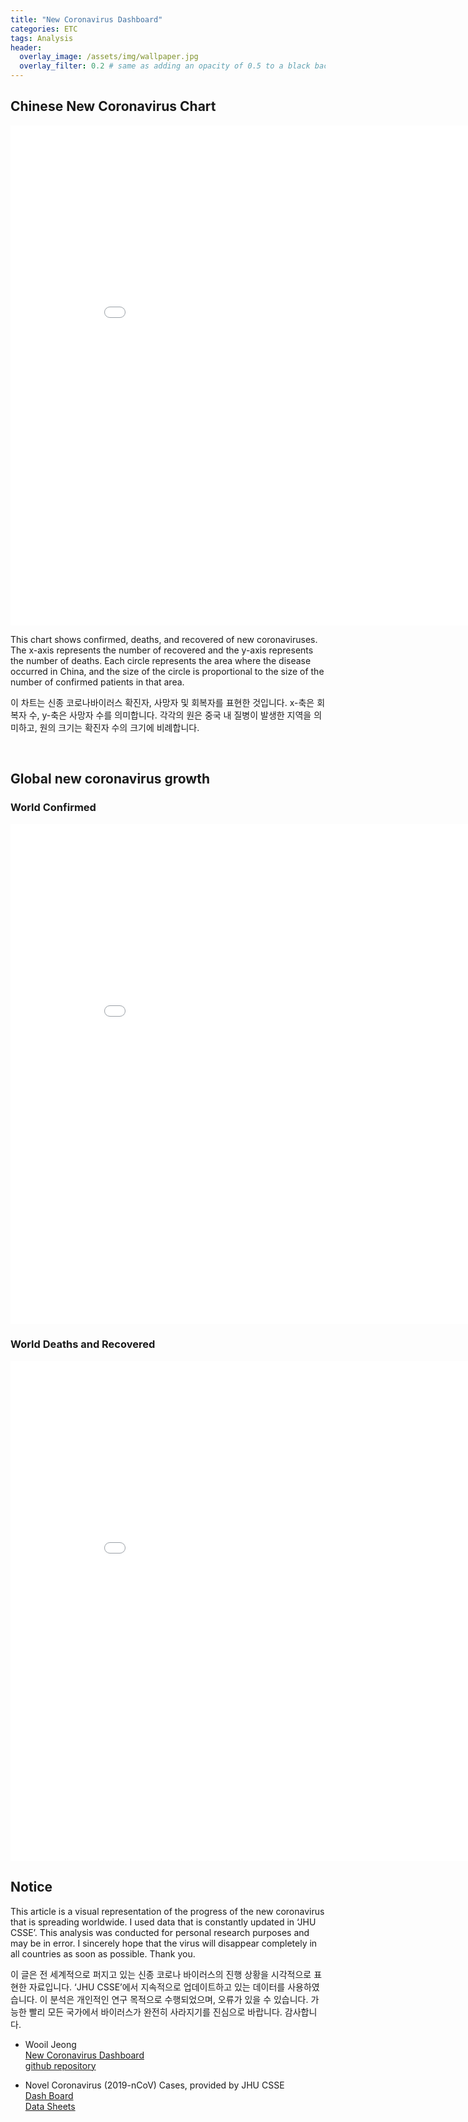 ```yaml
---
title: "New Coronavirus Dashboard"
categories: ETC
tags: Analysis
header:
  overlay_image: /assets/img/wallpaper.jpg
  overlay_filter: 0.2 # same as adding an opacity of 0.5 to a black background
---
```

## Chinese New Coronavirus Chart

<iframe width="900" height="800" frameborder="0" scrolling="no" src="//plot.ly/~coronavirus/7.embed"></iframe>

This chart shows confirmed, deaths, and recovered of new coronaviruses. The x-axis represents the number of recovered and the y-axis represents the number of deaths. Each circle represents the area where the disease occurred in China, and the size of the circle is proportional to the size of the number of confirmed patients in that area.

이 차트는 신종 코로나바이러스 확진자, 사망자 및 회복자를 표현한 것입니다. x-축은 회복자 수, y-축은 사망자 수를 의미합니다. 각각의 원은 중국 내 질병이 발생한 지역을 의미하고, 원의 크기는 확진자 수의 크기에 비례합니다.

<br>

## Global new coronavirus growth

### World Confirmed

<iframe width="900" height="800" frameborder="0" scrolling="no" src="//plot.ly/~coronavirus/16.embed"></iframe>


### World Deaths and Recovered

<iframe width="900" height="800" frameborder="0" scrolling="no" src="//plot.ly/~coronavirus/18.embed"></iframe>


<br>

## Notice

This article is a visual representation of the progress of the new coronavirus that is spreading worldwide. I used data that is constantly updated in ‘JHU CSSE’. This analysis was conducted for personal research purposes and may be in error. I sincerely hope that the virus will disappear completely in all countries as soon as possible. Thank you.

이 글은 전 세계적으로 퍼지고 있는 신종 코로나 바이러스의 진행 상황을 시각적으로 표현한 자료입니다. ‘JHU CSSE’에서 지속적으로 업데이트하고 있는 데이터를 사용하였습니다. 이 분석은 개인적인 연구 목적으로 수행되었으며, 오류가 있을 수 있습니다. 가능한 빨리 모든 국가에서 바이러스가 완전히 사라지기를 진심으로 바랍니다. 감사합니다.


- Wooil Jeong  
[New Coronavirus Dashboard](https://plot.ly/dashboard/coronavirus:34/present#/)  
[github repository](https://github.com/WooilJeong/novel_coronavirus)  

- Novel Coronavirus (2019-nCoV) Cases, provided by JHU CSSE  
[Dash Board](https://gisanddata.maps.arcgis.com/apps/opsdashboard/index.html#/bda7594740fd40299423467b48e9ecf6)  
[Data Sheets](https://docs.google.com/spreadsheets/d/1yZv9w9zRKwrGTaR-YzmAqMefw4wMlaXocejdxZaTs6w/htmlview?usp=sharing&sle=true#)  
